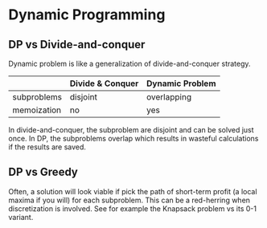 # Dynamic Programming

<style>
.md-logo img {
  content: url('/algorithms/dynamic-programming/logo-light.png');
}

:root [data-md-color-scheme=slate] .md-logo img  {
  content: url('/algorithms/dynamic-programming/logo-dark.png');
}
</style>

## DP vs Divide-and-conquer

Dynamic problem is like a generalization of divide-and-conquer strategy.

|             | Divide & Conquer | Dynamic Problem |
| ----------- | ---------------- | --------------- |
| subproblems | disjoint         | overlapping     |
| memoization | no               | yes             |

In divide-and-conquer, the subproblem are disjoint and can be solved just once. In DP, the subproblems overlap which results in wasteful calculations if the results are saved.

## DP vs Greedy

Often, a solution will look viable if pick the path of short-term profit (a local maxima if you will) for each subproblem. This can be a red-herring when discretization is involved. See for example the Knapsack problem vs its 0-1 variant.
